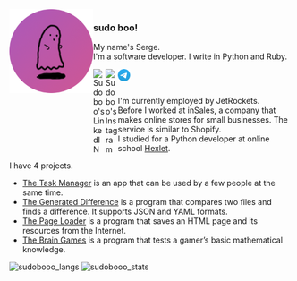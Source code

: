 <img align="left"  width="150" height="150" src="https://github.com/sudobooo/sudobooo/blob/main/ava_circle.png" alt="sudobooo_ava">

### sudo boo!

<p>
My name's Serge.<br>
I'm a software developer. I write in Python and Ruby.
</p>
<a href="https://www.linkedin.com/in/serge-masiutin/">
  <img align="left" alt="Sudoboo's LinkedIN" width="22px" src="https://raw.githubusercontent.com/peterthehan/peterthehan/master/assets/linkedin.svg">
</a>
<a href="https://www.instagram.com/serge_sudoboo/">
  <img align="left" alt="Sudoboo's Instagram" width="22px" src="https://raw.githubusercontent.com/hussainweb/hussainweb/main/icons/instagram.png">
</a>
<a href="https://t.me/serge_masiutin/">
  <img align="left" alt="Sudoboo's Telegram" width="22px" src="https://github.com/sudobooo/sudobooo/blob/main/telegram.png">
</a>

<br>
<br>

I'm currently employed by JetRockets.<br>
Before I worked at inSales, a company that makes online stores for small businesses. The service is similar to Shopify.<br>
I studied for a Python developer at online school [Hexlet](https://ru.hexlet.io/).

I have 4 projects.
- [The Task Manager](https://github.com/sudobooo/task_manager) is an app that can be used by a few people at the same time.
- [The Generated Difference](https://github.com/sudobooo/gendiff) is a program that compares two files and finds a difference. It supports JSON and YAML formats.
- [The Page Loader](https://github.com/sudobooo/page_loader) is a program that saves an HTML page and its resources from the Internet.
- [The Brain Games](https://github.com/sudobooo/brain-games) is a program that tests a gamer’s basic mathematical knowledge.

<img src="https://github-readme-stats.vercel.app/api/top-langs/?username=sudobooo&layout=compact&theme=synthwave" alt="sudobooo_langs">
<img src="https://github-readme-stats.vercel.app/api?username=sudobooo&show_icons=true&theme=synthwave" alt="sudobooo_stats">
